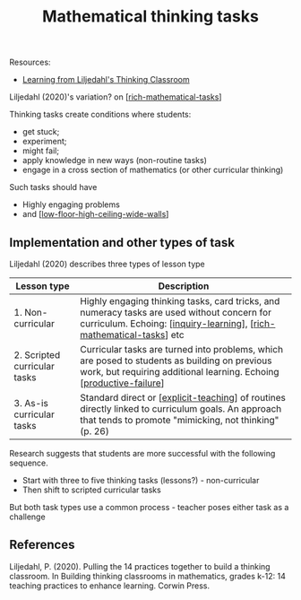 ﻿---
tags: teaching-mathematics, teaching
title: Mathematical thinking tasks
type: note
---
Resources:

- [Learning from Liljedahl's Thinking Classroom](https://sites.google.com/wrdsb.ca/bitesizedlearning/home/learning-from-liljedahls-thinking-classroom)

Liljedahl (2020)'s variation? on [[rich-mathematical-tasks]]

Thinking tasks create conditions where students:

- get stuck;
- experiment;
- might fail;
- apply knowledge in new ways (non-routine tasks)
- engage in a cross section of mathematics (or other curricular thinking)

Such tasks should have

- Highly engaging problems 
- and [[low-floor-high-ceiling-wide-walls]]

## Implementation and other types of task

Liljedahl (2020) describes three types of lesson type

| Lesson type | Description |
| ----------- | ----------- |
| 1. Non-curricular | Highly engaging thinking tasks, card tricks, and numeracy tasks are used without concern for curriculum. Echoing: [[inquiry-learning]], [[rich-mathematical-tasks]] etc |
| 2. Scripted curricular tasks | Curricular tasks are turned into problems, which are posed to students as building on previous work, but requiring additional learning.  Echoing [[productive-failure]] |
| 3. As-is curricular tasks | Standard direct or [[explicit-teaching]] of routines directly linked to curriculum goals. An approach that tends to promote "mimicking, not thinking" (p. 26) | 

Research suggests that students are more successful with the following sequence.

- Start with three to five thinking tasks (lessons?) - non-curricular
- Then shift to scripted curricular tasks

But both task types use a common process - teacher poses either task as a challenge

## References

Liljedahl, P. (2020). Pulling the 14 practices together to build a thinking classroom. In Building thinking classrooms in mathematics, grades k-12: 14 teaching practices to enhance learning. Corwin Press.


[//begin]: # "Autogenerated link references for markdown compatibility"
[rich-mathematical-tasks]: rich-mathematical-tasks "Rich mathematical tasks"
[low-floor-high-ceiling-wide-walls]: ../low-floor-high-ceiling-wide-walls "Low Floor, High Ceiling, Wide Walls"
[inquiry-learning]: inquiry-learning "Inquiry Learning"
[productive-failure]: productive-failure "Productive Failure"
[explicit-teaching]: explicit-teaching "Explicit teaching"
[//end]: # "Autogenerated link references"